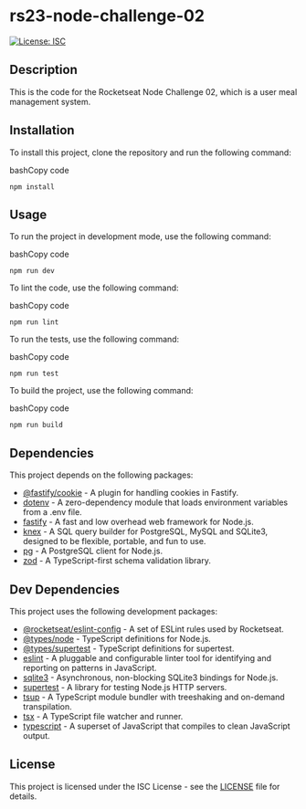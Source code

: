 
# rs23-node-challenge-02

[![License: ISC](https://img.shields.io/badge/License-ISC-blue.svg)](https://opensource.org/licenses/ISC)

## Description

This is the code for the Rocketseat Node Challenge 02, which is a user meal management system.

## Installation

To install this project, clone the repository and run the following command:

bashCopy code

`npm install` 

## Usage

To run the project in development mode, use the following command:

bashCopy code

`npm run dev` 

To lint the code, use the following command:

bashCopy code

`npm run lint` 

To run the tests, use the following command:

bashCopy code

`npm run test` 

To build the project, use the following command:

bashCopy code

`npm run build` 

## Dependencies

This project depends on the following packages:

-   [@fastify/cookie](https://www.npmjs.com/package/@fastify/cookie) - A plugin for handling cookies in Fastify.
-   [dotenv](https://www.npmjs.com/package/dotenv) - A zero-dependency module that loads environment variables from a .env file.
-   [fastify](https://www.npmjs.com/package/fastify) - A fast and low overhead web framework for Node.js.
-   [knex](https://www.npmjs.com/package/knex) - A SQL query builder for PostgreSQL, MySQL and SQLite3, designed to be flexible, portable, and fun to use.
-   [pg](https://www.npmjs.com/package/pg) - A PostgreSQL client for Node.js.
-   [zod](https://www.npmjs.com/package/zod) - A TypeScript-first schema validation library.

## Dev Dependencies

This project uses the following development packages:

-   [@rocketseat/eslint-config](https://www.npmjs.com/package/@rocketseat/eslint-config) - A set of ESLint rules used by Rocketseat.
-   [@types/node](https://www.npmjs.com/package/@types/node) - TypeScript definitions for Node.js.
-   [@types/supertest](https://www.npmjs.com/package/@types/supertest) - TypeScript definitions for supertest.
-   [eslint](https://www.npmjs.com/package/eslint) - A pluggable and configurable linter tool for identifying and reporting on patterns in JavaScript.
-   [sqlite3](https://www.npmjs.com/package/sqlite3) - Asynchronous, non-blocking SQLite3 bindings for Node.js.
-   [supertest](https://www.npmjs.com/package/supertest) - A library for testing Node.js HTTP servers.
-   [tsup](https://www.npmjs.com/package/tsup) - A TypeScript module bundler with treeshaking and on-demand transpilation.
-   [tsx](https://www.npmjs.com/package/tsx) - A TypeScript file watcher and runner.
-   [typescript](https://www.npmjs.com/package/typescript) - A superset of JavaScript that compiles to clean JavaScript output.

## License

This project is licensed under the ISC License - see the [LICENSE](https://chat.openai.com/chat/LICENSE) file for details.
